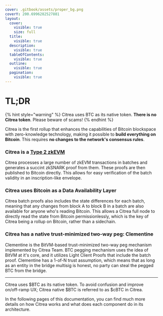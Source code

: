 ```yaml
---
cover: .gitbook/assets/proper_bg.png
coverY: 200.6996282527881
layout:
  cover:
    visible: true
    size: full
  title:
    visible: true
  description:
    visible: true
  tableOfContents:
    visible: true
  outline:
    visible: true
  pagination:
    visible: true
---
```


# TL;DR

{% hint style="warning" %}
Citrea uses BTC as its native token. **There is no Citrea token**. Please beware of scams!
{% endhint %}

Citrea is the first rollup that enhances the capabilities of Bitcoin blockspace with zero-knowledge technology, making it possible to **build everything on Bitcoin**. This requires **no changes to the network's consensus rules**.

### Citrea is a [Type 2 zkEVM](technical-specs/characteristics/execution-environment.md)

Citrea processes a large number of zkEVM transactions in batches and generates a succint zkSNARK proof from them. These proofs are then published to Bitcoin directly. This allows for easy verification of the batch validity in an inscription-like envelope.

### Citrea uses Bitcoin as a Data Availability Layer

Citrea batch proofs also includes the state differences for each batch, meaning that any changes from block A to block B in a batch are also available for anyone who's reading Bitcoin. This allows a Citrea full node to directly read the state from Bitcoin permissionlessly, which is the key of Citrea being a rollup on Bitcoin, rather than a sidechain.

### Citrea has a native trust-minimized two-way peg: Clementine

Clementine is the BitVM-based trust-minimized two-way peg mechanism implemented by Citrea Team. BTC pegging mechanism uses the idea of BitVM at it's core, and it utilizes Light Client Proofs that include the batch proof. Clementine has a 1-of-N trust assumption, which means that as long as an entity in the bridge multisig is honest, no party can steal the pegged BTC from the bridge.

-----

Citrea uses $BTC as its native token. To avoid confusion and improve on/off-ramp UX; Citrea native $BTC is referred to as $cBTC in Citrea.

In the following pages of this documentation, you can find much more details on how Citrea works and what does each component do in its architecture.
